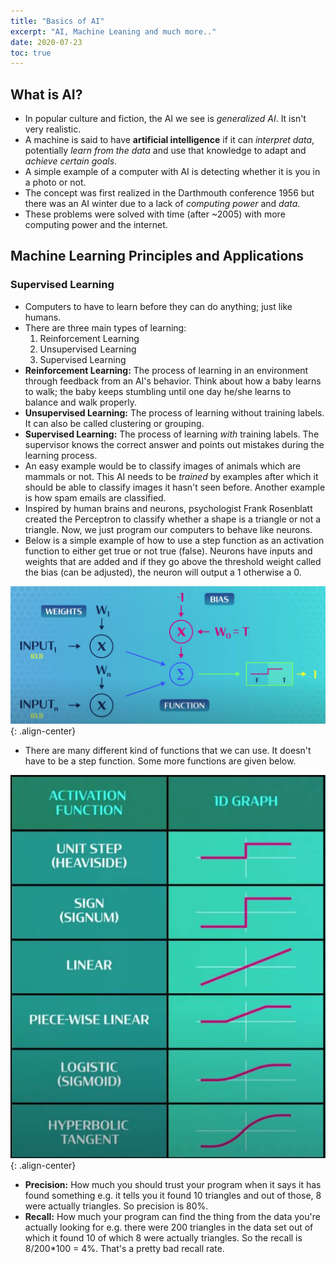 ```yaml
---
title: "Basics of AI"
excerpt: "AI, Machine Leaning and much more.."
date: 2020-07-23
toc: true
---
```


## What is AI?

- In popular culture and fiction, the AI we see is *generalized AI*. It isn't very realistic.
- A machine is said to have **artificial intelligence** if it can *interpret data*, potentially *learn from the data* and use that knowledge to adapt and *achieve certain goals*.
- A simple example of a computer with AI is detecting whether it is you in a photo or not.
- The concept was first realized in the Darthmouth conference 1956 but there was an AI winter due to a lack of *computing power* and *data*.
- These problems were solved with time (after ~2005) with more computing power and the internet.


## Machine Learning Principles and Applications

### Supervised Learning

- Computers to have to learn before they can do anything; just like humans.
- There are three main types of learning:
  1. Reinforcement Learning
  2. Unsupervised Learning
  3. Supervised Learning
- **Reinforcement Learning:** The process of learning in an environment through feedback from an AI's behavior. Think about how a baby learns to walk; the baby keeps stumbling until one day he/she learns to balance and walk properly.
- **Unsupervised Learning:** The process of learning without training labels. It can also be called clustering or grouping.
- **Supervised Learning:** The process of learning *with* training labels. The supervisor knows the correct answer and points out mistakes during the learning process.
- An easy example would be to classify images of animals which are mammals or not. This AI needs to be *trained* by examples after which it should be able to classify images it hasn't seen before. Another example is how spam emails are classified.
- Inspired by human brains and neurons, psychologist Frank Rosenblatt created the Perceptron to classify whether a shape is a triangle or not a triangle. Now, we just program our computers to behave like neurons.
- Below is a simple example of how to use a step function as an activation function to either get true or not true (false). Neurons have inputs and weights that are added and if they go above the threshold weight called the bias (can be adjusted), the neuron will output a 1 otherwise a 0.

![image-center](/images/computerscience/supervised_learning_01.JPG){: .align-center}

- There are many different kind of functions that we can use. It doesn't have to be a step function. Some more functions are given below.

![image-center](/images/computerscience/supervised_learning_02.JPG){: .align-center}

- **Precision:** How much you should trust your program when it says it has found something e.g. it tells you it found 10 triangles and out of those, 8 were actually triangles. So precision is 80%.
- **Recall:** How much your program can find the thing from the data you're actually looking for e.g. there were 200 triangles in the data set out of which it found 10 of which 8 were actually triangles. So the recall is 8/200*100 = 4%. That's a pretty bad recall rate.
